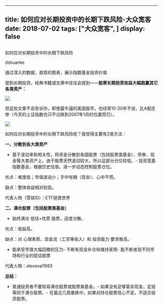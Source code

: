 
---
title:   如何应对长期投资中的长期下跌风险-大众宽客
date: 2018-07-02
tags: ["大众宽客", ]
display: false
---


## 



如何应对长期投资中的长期下跌风险




dzkuanke




通过深入的数据、直观的图表，展示指数基金投资价值


提到长期投资，经典书籍或文章中往往会提到——**股票长期投资收益大幅跑赢其它各类资产：**



<img class="" data-copyright="0" data-ratio="0.661" data-s="300,640" src="https://mmbiz.qpic.cn/mmbiz_jpg/PKw3FQPmhIjxm4A6acib0SmjUl40ic8XP2NMWqmCnlTOYmK4wPicdwps4LIMP0WiaWUGUHIRFTlgr2AArXVgDmgr9w/640?wx_fmt=jpeg" data-type="jpeg" data-w="1000" style=""/>



但这些文章不会告诉你，即使最牛逼的美国股市，也经常10-20年不涨，比A股还惨（今天的上证指数也只不过跌到2007年1月的位置而已）。



<img class="" data-copyright="0" data-ratio="1.3972222222222221" data-s="300,640" src="https://mmbiz.qpic.cn/mmbiz_jpg/PKw3FQPmhIjxm4A6acib0SmjUl40ic8XP2d2bQ0y112OTrrQfa0NM82osYN9V5yz3SVTOcn81LRl8w4ibfiaIp0TdA/640?wx_fmt=jpeg" data-type="jpeg" data-w="1080" style=""/>



如何应对长期投资中的长期下跌风险呢？我觉得主要有2类方法：



**一、分散到各大类资产**
- 基于波动率和相关性，将资金分散到各国股票（包括股票类基金）、债券、现金等大类资产上。由于股票天然波动较大，所以这部分仓位较低。- 投资宽基指数基金，根据历史估值，进一步动态控制股票仓位。


优点：难度低；市值波动小；手中有粮（现金）、心中不慌。

缺点：整体收益相对较低。



代表人物（雪球ID）：ETF拯救世界



**二、满仓股票（包括股票类基金）**
- 始终满仓 低估+优质 股票，适度分散。


优点：收益高。

缺点：对 心理素质、现金流（工资等收入）和 投资能力&nbsp;要求极高。
- 能承受市值大幅回撤的压力- 不断有现金补仓和维持家用- 能不断发现不同市场和行业的低估股票


代表人物：steveval1983



**总结：**
- 普通投资者不要轻易满仓股票或股票类基金。- 如果没有足够富余现金，定投等同于满仓股票。- 在最近几周暴跌中，如果对持仓股票信心不足，不适合投资股票。








